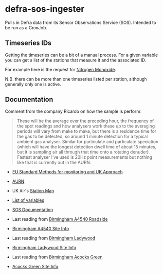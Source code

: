 # defra-sos-ingester

Pulls in Defra data from its Sensor Observations Service (SOS). Intended to be run as a CronJob.


## Timeseries IDs

Getting the timeseries can be a bit of a manual process. For a given variable you can get a list of the stations that measure it and the associated ID. 

For example here is the request for [Nitrogen Monoxide](https://uk-air.defra.gov.uk/sos-ukair/api/v1/stations?expanded=true&phenomenon=38).

N.B. there can be more than one timeseries listed per station, although generally only one is active.


## Documentation

Comment from the company Ricardo on how the sample is perform:

> These will be the average over the preceding hour, the frequency of the spot readings and how analysers work these up to the averaging periods will vary from make to make, but there is a residence time for the gas to be detected, so around 1 minute detection for a typical ambient gas analyser.  Similar for particulate and particulate speciation (which will have the longest detection dwell time of about 15 minutes, but it is sampling air all through that time onto a rotating denuder). Fastest analyser I’ve used is 20Hz point measurements but nothing like that is currently out in the AURN.

- [EU Standard Methods for monitoring and UK Approach](https://uk-air.defra.gov.uk/networks/monitoring-methods?view=eu-standards)

- [AURN](https://uk-air.defra.gov.uk/networks/network-info?view=aurn)

- UK Air's [Station Map](https://uk-air.defra.gov.uk/interactive-map)

- [List of variables](http://dd.eionet.europa.eu/vocabulary/aq/pollutant/view)

- [SOS Documentation](https://uk-air.defra.gov.uk/data/about_sos)

- Last reading from [Birmingham A4540 Roadside](https://uk-air.defra.gov.uk/data/site-data?f_site_id=BIRR&view=last_hour)

- [Birmingham A4540 Site Info](https://uk-air.defra.gov.uk/networks/site-info?site_id=BIRR)

- Last reading from [Birmingham Ladywood](https://uk-air.defra.gov.uk/data/site-data?f_site_id=BMLD&view=last_hour)

- [Birmingham Ladywood Site Info](https://uk-air.defra.gov.uk/networks/site-info?site_id=BMLD)

- Last reading from [Birmingham Acocks Green](https://uk-air.defra.gov.uk/data/site-data?f_site_id=AGRN&view=last_hour)

- [Acocks Green Site Info](https://uk-air.defra.gov.uk/networks/site-info?site_id=AGRN)

